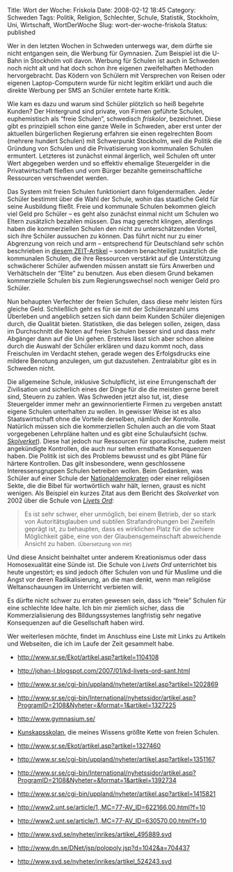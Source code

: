 Title: Wort der Woche: Friskola
Date: 2008-02-12 18:45
Category: Schweden
Tags: Politik, Religion, Schlechter, Schule, Statistik, Stockholm, Uni, Wirtschaft, WortDerWoche
Slug: wort-der-woche-friskola
Status: published

Wer in den letzten Wochen in Schweden unterwegs war, dem dürfte sie
nicht entgangen sein, die Werbung für Gymnasien. Zum Beispiel ist die
U-Bahn in Stockholm voll davon. Werbung für Schulen ist auch in Schweden
noch nicht alt und hat doch schon ihre eigenen zweifelhaften Methoden
hervorgebracht. Das Ködern von Schülern mit Versprechen von Reisen oder
eigenen Laptop-Computern wurde für nicht legitim erklärt und auch die
direkte Werbung per SMS an Schüler erntete harte Kritik.

Wie kam es dazu und warum sind Schüler plötzlich so heiß begehrte
Kunden? Der Hintergrund sind private, von Firmen geführte Schulen,
euphemistisch als “freie Schulen”, schwedisch *friskolor*, bezeichnet.
Diese gibt es prinzipiell schon eine ganze Weile in Schweden, aber erst
unter der aktuellen bürgerlichen Regierung erfahren sie einen
regelrechten Boom (mehrere hundert Schulen) mit Schwerpunkt Stockholm,
weil die Politik die Gründung von Schulen und die Privatisierung von
kommunalen Schulen ermuntert. Letzteres ist zunächst einmal ärgerlich,
weil Schulen oft unter Wert abgegeben werden und so effektiv ehemalige
Steuergelder in die Privatwirtschaft fließen und vom Bürger bezahlte
gemeinschaftliche Ressourcen verschwendet werden.

Das System mit freien Schulen funktioniert dann folgendermaßen. Jeder
Schüler bestimmt über die Wahl der Schule, wohin das staatliche Geld für
seine Ausbildung fließt. Freie und kommunale Schulen bekommen gleich
viel Geld pro Schüler – es geht also zunächst einmal nicht um Schulen wo
Eltern zusätzlich bezahlen müssen. Das mag gerecht klingen, allerdings
haben die kommerziellen Schulen den nicht zu unterschätzenden Vorteil,
sich ihre Schüler aussuchen zu können. Das führt nicht nur zu einer
Abgrenzung von reich und arm – entsprechend für Deutschland sehr schön
beschrieben in [diesem
ZEIT-Artikel](http://www.zeit.de/2007/35/Aufsteiger?page=all) – sondern
benachteiligt zusätzlich die kommunalen Schulen, die ihre Ressourcen
verstärkt auf die Unterstützung schwächerer Schüler aufwenden müssen
anstatt sie fürs Anwerben und Verhätscheln der “Elite” zu benutzen. Aus
eben diesem Grund bekamen kommerzielle Schulen bis zum Regierungswechsel
noch weniger Geld pro Schüler.

Nun behaupten Verfechter der freien Schulen, dass diese mehr leisten
fürs gleiche Geld. Schließlich geht es für sie mit der Schüleranzahl ums
Überleben und angeblich setzen sich dann beim Kunden Schüler diejenigen
durch, die Qualität bieten. Statistiken, die das belegen sollen, zeigen,
dass im Durchschnitt die Noten auf freien Schulen besser sind und dass
mehr Abgänger dann auf die Uni gehen. Ersteres lässt sich aber schon
alleine durch die Auswahl der Schüler erklären und dazu kommt noch, dass
Freischulen im Verdacht stehen, gerade wegen des Erfolgsdrucks eine
mildere Benotung anzulegen, um gut dazustehen. Zentralabitur gibt es in
Schweden nicht.

Die allgemeine Schule, inklusive Schulpflicht, ist eine Errungenschaft
der Zivilisation und sicherlich eines der Dinge für die die meisten
gerne bereit sind, Steuern zu zahlen. Was Schweden jetzt also tut, ist,
diese Steuergelder immer mehr an gewinnorientierte Firmen zu vergeben
anstatt eigene Schulen unterhalten zu wollen. In gewisser Weise ist es
also Staatswirtschaft ohne die Vorteile derselben, nämlich der
Kontrolle. Natürlich müssen sich die kommerziellen Schulen auch an die
vom Staat vorgegebenen Lehrpläne halten und es gibt eine Schulaufsicht
(schw. [*Skolverket*](http://www.skolverket.se)). Diese hat jedoch nur
Ressourcen für sporadische, zudem meist angekündigte Kontrollen, die
auch nur selten ernsthafte Konsequenzen haben. Die Politik ist sich des
Problems bewusst und es gibt Pläne für härtere Kontrollen. Das gilt
insbesondere, wenn geschlossene Interessensgruppen Schulen betreiben
wollen. Beim Gedanken, was Schüler auf einer Schule der
[Nationaldemokraten](http://de.wikipedia.org/wiki/Nationaldemokraterna)
oder einer religiösen Sekte, die die Bibel für wortwörtlich wahr hält,
lernen, graust es nicht wenigen. Als Beispiel ein kurzes Zitat aus dem
Bericht des *Skolverket* von 2002 über die Schule von [*Livets
Ord*](http://www.perkornhall.se/LivetsOrd/index-deutsch.htm):

> Es ist sehr schwer, eher unmöglich, bei einem Betrieb, der so stark
> von Autoritätsglauben und subtilen Strafandrohungen bei Zweifeln
> geprägt ist, zu behaupten, dass es wirklichen Platz für die schiere
> Möglichkeit gäbe, eine von der Glaubensgemeinschaft abweichende
> Ansicht zu haben. <small>(Übersetzung von mir)</small>

Und diese Ansicht beinhaltet unter anderem Kreationismus oder dass
Homosexualität eine Sünde ist. Die Schule von *Livets Ord* unterrichtet
bis heute ungestört; es sind jedoch öfter Schulen von und für Muslime
und die Angst vor deren Radikalisierung, an die man denkt, wenn man
religiöse Weltanschauungen im Unterricht verbieten will.

Es dürfte nicht schwer zu erraten gewesen sein, dass ich “freie” Schulen
für eine schlechte Idee halte. Ich bin mir ziemlich sicher, dass die
Kommerzialisierung des Bildungssystemes langfristig sehr negative
Konsequenzen auf die Gesellschaft haben wird.

Wer weiterlesen möchte, findet im Anschluss eine Liste mit Links zu
Artikeln und Webseiten, die ich im Laufe der Zeit gesammelt habe.
<!--more Zur Linkliste&raquo; -->

-   <http://www.sr.se/Ekot/artikel.asp?artikel=1104108>
-   <http://johan-l.blogspot.com/2007/01/kd-livets-ord-sant.html>
-   <http://www.sr.se/cgi-bin/uppland/nyheter/artikel.asp?artikel=1202869>
-   <http://www.sr.se/cgi-bin/International/nyhetssidor/artikel.asp?ProgramID=2108&Nyheter=&format=1&artikel=1327225>
-   <http://www.gymnasium.se/>
-   [Kunskapsskolan](http://www.kunskapsskolan.se/), die meines Wissens
    größte Kette von freien Schulen.
-   <http://www.sr.se/Ekot/artikel.asp?artikel=1327460>
-   <http://www.sr.se/cgi-bin/uppland/nyheter/artikel.asp?artikel=1351167>
-   <http://www.sr.se/cgi-bin/International/nyhetssidor/artikel.asp?ProgramID=2108&Nyheter=&format=1&artikel=1392734>
-   <http://www.sr.se/cgi-bin/uppland/nyheter/artikel.asp?artikel=1415821>
-   <http://www2.unt.se/article/1,,MC=77-AV_ID=622166,00.html?f=10>
-   <http://www2.unt.se/article/1,,MC=77-AV_ID=630570,00.html?f=10>
-   <http://www.svd.se/nyheter/inrikes/artikel_495889.svd>
-   <http://www.dn.se/DNet/jsp/polopoly.jsp?d=1042&a=704437>

-   <http://www.svd.se/nyheter/inrikes/artikel_524243.svd>

